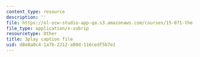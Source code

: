 ```yaml
---
content_type: resource
description: ''
file: https://ol-ocw-studio-app-qa.s3.amazonaws.com/courses/15-071-the-analytics-edge-spring-2017/d8e8a0c41a7b2212a00d116cedf5b7e1_R250-aMpyAo.srt
file_type: application/x-subrip
resourcetype: Other
title: 3play caption file
uid: d8e8a0c4-1a7b-2212-a00d-116cedf5b7e1
---
```

